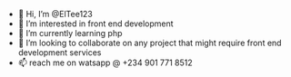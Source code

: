 - 👋 Hi, I’m @ElTee123
- 👀 I’m interested in front end development
- 🌱 I’m currently learning php
- 💞️ I’m looking to collaborate on any project that might require front end development services
- 📫 reach me on watsapp @ +234 901 771 8512

<!---
ElTee123/ElTee123 is a ✨ special ✨ repository because its `README.md` (this file) appears on your GitHub profile.
You can click the Preview link to take a look at your changes.
--->
